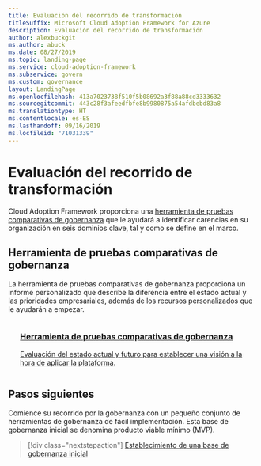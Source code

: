 ```yaml
---
title: Evaluación del recorrido de transformación
titleSuffix: Microsoft Cloud Adoption Framework for Azure
description: Evaluación del recorrido de transformación
author: alexbuckgit
ms.author: abuck
ms.date: 08/27/2019
ms.topic: landing-page
ms.service: cloud-adoption-framework
ms.subservice: govern
ms.custom: governance
layout: LandingPage
ms.openlocfilehash: 413a7023738f510f5b08692a3f88a88cd3333632
ms.sourcegitcommit: 443c28f3afeedfbfe8b9980875a54afdbebd83a8
ms.translationtype: HT
ms.contentlocale: es-ES
ms.lasthandoff: 09/16/2019
ms.locfileid: "71031339"
---
```

# <a name="assess-your-transformation-journey"></a>Evaluación del recorrido de transformación

Cloud Adoption Framework proporciona una [herramienta de pruebas comparativas de gobernanza](https://cafbaseline.com) que le ayudará a identificar carencias en su organización en seis dominios clave, tal y como se define en el marco.

## <a name="governance-benchmark-tool"></a>Herramienta de pruebas comparativas de gobernanza

La herramienta de pruebas comparativas de gobernanza proporciona un informe personalizado que describe la diferencia entre el estado actual y las prioridades empresariales, además de los recursos personalizados que le ayudarán a empezar.

<!-- markdownlint-disable MD033 -->

<ul class="panelContent cardsZ">
    <li style="display: flex; flex-direction: column;">
        <a href="https://cafbaseline.com" style="display: flex; flex-direction: column; flex: 1 0 auto;">
            <div class="cardSize" style="flex: 1 0 auto; display: flex;">
                <div class="cardPadding" style="display: flex;">
                    <div class="card">
                        <div class="cardText">
                            <h3>Herramienta de pruebas comparativas de gobernanza</h3>
                            <p>Evaluación del estado actual y futuro para establecer una visión a la hora de aplicar la plataforma.</p>
                            <p></p>
                        </div>
                    </div>
                </div>
            </div>
        </a>
    </li>
</ul>

<!-- markdownlint-enable MD033 -->

## <a name="next-steps"></a>Pasos siguientes

Comience su recorrido por la gobernanza con un pequeño conjunto de herramientas de gobernanza de fácil implementación. Esta base de gobernanza inicial se denomina producto viable mínimo (MVP).

> [!div class="nextstepaction"]
> [Establecimiento de una base de gobernanza inicial](./initial-foundation.md)
